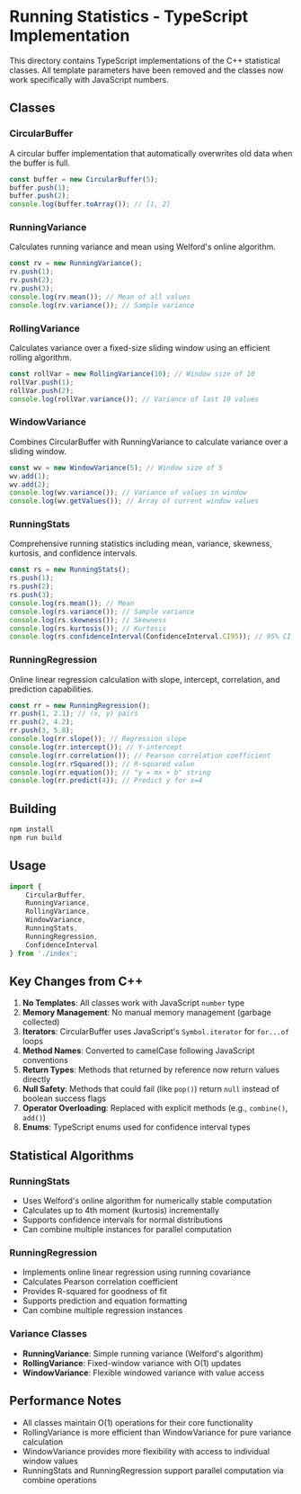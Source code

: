 # Running Statistics - TypeScript Implementation

This directory contains TypeScript implementations of the C++ statistical classes. All template parameters have been removed and the classes now work specifically with JavaScript numbers.

## Classes

### CircularBuffer
A circular buffer implementation that automatically overwrites old data when the buffer is full.

```typescript
const buffer = new CircularBuffer(5);
buffer.push(1);
buffer.push(2);
console.log(buffer.toArray()); // [1, 2]
```

### RunningVariance
Calculates running variance and mean using Welford's online algorithm.

```typescript
const rv = new RunningVariance();
rv.push(1);
rv.push(2);
rv.push(3);
console.log(rv.mean()); // Mean of all values
console.log(rv.variance()); // Sample variance
```

### RollingVariance
Calculates variance over a fixed-size sliding window using an efficient rolling algorithm.

```typescript
const rollVar = new RollingVariance(10); // Window size of 10
rollVar.push(1);
rollVar.push(2);
console.log(rollVar.variance()); // Variance of last 10 values
```

### WindowVariance
Combines CircularBuffer with RunningVariance to calculate variance over a sliding window.

```typescript
const wv = new WindowVariance(5); // Window size of 5
wv.add(1);
wv.add(2);
console.log(wv.variance()); // Variance of values in window
console.log(wv.getValues()); // Array of current window values
```

### RunningStats
Comprehensive running statistics including mean, variance, skewness, kurtosis, and confidence intervals.

```typescript
const rs = new RunningStats();
rs.push(1);
rs.push(2);
rs.push(3);
console.log(rs.mean()); // Mean
console.log(rs.variance()); // Sample variance
console.log(rs.skewness()); // Skewness
console.log(rs.kurtosis()); // Kurtosis
console.log(rs.confidenceInterval(ConfidenceInterval.CI95)); // 95% CI
```

### RunningRegression
Online linear regression calculation with slope, intercept, correlation, and prediction capabilities.

```typescript
const rr = new RunningRegression();
rr.push(1, 2.1); // (x, y) pairs
rr.push(2, 4.2);
rr.push(3, 5.8);
console.log(rr.slope()); // Regression slope
console.log(rr.intercept()); // Y-intercept
console.log(rr.correlation()); // Pearson correlation coefficient
console.log(rr.rSquared()); // R-squared value
console.log(rr.equation()); // "y = mx + b" string
console.log(rr.predict(4)); // Predict y for x=4
```

## Building

```bash
npm install
npm run build
```

## Usage

```typescript
import {
    CircularBuffer,
    RunningVariance,
    RollingVariance,
    WindowVariance,
    RunningStats,
    RunningRegression,
    ConfidenceInterval
} from './index';
```

## Key Changes from C++

1. **No Templates**: All classes work with JavaScript `number` type
2. **Memory Management**: No manual memory management (garbage collected)
3. **Iterators**: CircularBuffer uses JavaScript's `Symbol.iterator` for `for...of` loops
4. **Method Names**: Converted to camelCase following JavaScript conventions
5. **Return Types**: Methods that returned by reference now return values directly
6. **Null Safety**: Methods that could fail (like `pop()`) return `null` instead of boolean success flags
7. **Operator Overloading**: Replaced with explicit methods (e.g., `combine()`, `add()`)
8. **Enums**: TypeScript enums used for confidence interval types

## Statistical Algorithms

### RunningStats
- Uses Welford's online algorithm for numerically stable computation
- Calculates up to 4th moment (kurtosis) incrementally
- Supports confidence intervals for normal distributions
- Can combine multiple instances for parallel computation

### RunningRegression
- Implements online linear regression using running covariance
- Calculates Pearson correlation coefficient
- Provides R-squared for goodness of fit
- Supports prediction and equation formatting
- Can combine multiple regression instances

### Variance Classes
- **RunningVariance**: Simple running variance (Welford's algorithm)
- **RollingVariance**: Fixed-window variance with O(1) updates
- **WindowVariance**: Flexible windowed variance with value access

## Performance Notes

- All classes maintain O(1) operations for their core functionality
- RollingVariance is more efficient than WindowVariance for pure variance calculation
- WindowVariance provides more flexibility with access to individual window values
- RunningStats and RunningRegression support parallel computation via combine operations
